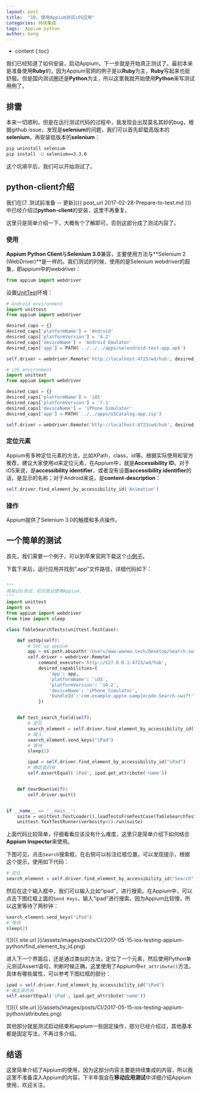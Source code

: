 ```yaml
---
layout: post
title:  "10. 使用Appium测试iOS应用"
categories: 持续集成
tags:  Appium python
author: Geng
---
```


* content
{:toc}


我们已经知道了如何安装，启动Appium，下一步就是开始真正测试了。最初本来是准备使用**Ruby**的，因为Appium官网的例子是以**Ruby**为主，**Ruby**写起来也挺舒服。但是国内测试圈还是**Python**为主，所以这里我就开始使用**Python**来写测试用例了。






## 排雷
本来一切顺利，但是在运行测试代码的过程中，我发现会出现莫名其妙的bug，根据github issue，发现是**selenium**的问题，我们可以首先卸载高版本的**selenium**，再安装低版本的**selenium**：

```bash
pip uninstall selenium
pip install -U selenium==3.3.0
```

这个坑填平后，我们可以开始测试了。

## python-client介绍
我们在[7. 测试前准备 -- 更新]({{ post_url 2017-02-28-Prepare-to-test.md }})中已经介绍过**python-client**的安装，这里不再重复。

这里只是简单介绍一下，大概有个了解即可，否则这部分成了测试内容了。

### 使用
**Appium Python Client**与**Selenium 3.0**兼容，主要使用方法与**Selenium 2 (WebDriver)**是一样的。我们测试的时候，使用的是Selenium webdriver的超集，即appium中的webdriver：

```python
from appium import webdriver
```

设置[UnitTest](https://docs.python.org/2/library/unittest.html)环境：

```python
# Android environment
import unittest
from appium import webdriver

desired_caps = {}
desired_caps['platformName'] = 'Android'
desired_caps['platformVersion'] = '4.2'
desired_caps['deviceName'] = 'Android Emulator'
desired_caps['app'] = PATH('../../../apps/selendroid-test-app.apk')

self.driver = webdriver.Remote('http://localhost:4723/wd/hub', desired_caps)
```

```python
# iOS environment
import unittest
from appium import webdriver

desired_caps = {}
desired_caps['platformName'] = 'iOS'
desired_caps['platformVersion'] = '7.1'
desired_caps['deviceName'] = 'iPhone Simulator'
desired_caps['app'] = PATH('../../apps/UICatalog.app.zip')

self.driver = webdriver.Remote('http://localhost:4723/wd/hub', desired_caps)
```

### 定位元素
Appium有多种定位元素的方法，比如XPath，class，id等。根据实际使用和官方推荐，建议大家使用id来定位元素，在Appium中，就是**Accessibility ID**。对于iOS来说，是**accessibility identifier**，或者没有设置**accessibility identifier**的话，是显示的名称；对于Android来说，是**content-description**：

```python
self.driver.find_element_by_accessibility_id('Animation')
```

### 操作
Appium提供了Selenium 3.0的触摸和多点操作。

## 一个简单的测试
首先，我们需要一个例子，可以到苹果官网下载这个[小例子](https://developer.apple.com/library/content/samplecode/TableSearch_UISearchController/Introduction/Intro.html)。

 下载下来后，运行应用并找到“.app”文件路径，详细代码如下：

```python

"""
简单iOS测试，初次尝试使用Appium.
"""
import unittest
import os
from appium import webdriver
from time import sleep

class TableSearchTests(unittest.TestCase):

    def setUp(self):
        # Set up appium
        app = os.path.abspath('/Users/www.wanwu.tech/Desktop/Search.swift.app')
        self.driver = webdriver.Remote(
            command_executor='http://127.0.0.1:4723/wd/hub',
            desired_capabilities={
                'app': app,
                'platformName': 'iOS',
                'platformVersion': '10.2',
                'deviceName': 'iPhone Simulator',
                'bundleId':'com.example.apple-samplecode.Search-swift'
            })


    def test_search_field(self):
        # 定位
        search_element = self.driver.find_element_by_accessibility_id("Search")
        # 输入
        search_element.send_keys("iPad")
        # 等待
        sleep(2)

        ipad = self.driver.find_element_by_accessibility_id("iPad")
        # 确定真的有
        self.assertEqual('iPad', ipad.get_attribute('name'))


    def tearDown(self):
        self.driver.quit()


if __name__ == '__main__':
    suite = unittest.TestLoader().loadTestsFromTestCase(TableSearchTest)
    unittest.TextTestRunner(verbosity=2).run(suite)

```

上面代码比较简单，仔细看看应该没有什么难度，这里只是简单介绍下如何结合**Appium Inspector**来使用。

下图可见，点击`Search`搜索框，在右侧可以标注红框位置，可以发现提示，根据这个提示，使用如下代码：

```python
# 定位
search_element = self.driver.find_element_by_accessibility_id("Search")
```

然后在这个输入框中，我们可以输入比如“ipad”，进行搜索。在Appium中，可以点击下图红框上面的`Send Keys`，输入“ipad”进行搜索。因为Appium比较慢，所以这里等待了两秒钟：

```python
search_element.send_keys("iPad")
# 等待
sleep(2)
```

![]({{ site.url }}/assets/images/posts/CI/2017-05-15-ios-testing-appium-python/find_element_by_id.png)

进入下一个界面后，还是通过类似的方法，定位了一个元素，然后使用Python单元测试Assert语句，判断时候正确。这里使用了Appium中`et_attribute()`方法，具体有哪些属性，可以参考下图红框的部分：

```python
ipad = self.driver.find_element_by_accessibility_id("iPad")
# 确定真的有
self.assertEqual('iPad', ipad.get_attribute('name'))
```

![]({{ site.url }}/assets/images/posts/CI/2017-05-15-ios-testing-appium-python/attributes.png)

其他部分就是测试启动结束和appium一些固定操作，部分已经介绍过，其他基本都是固定写法，不再过多介绍。

## 结语
这里简单介绍了Appium的使用，因为这部分内容主要是持续集成的内容，所以我这里不准备深入Appium的内容，下半年我会在**移动应用测试**中详细介绍Appium使用，欢迎关注。
